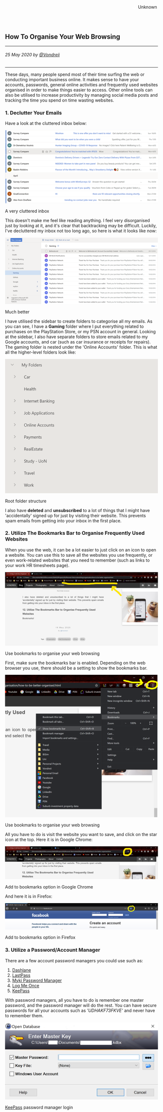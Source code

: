 <div class="parallax" style="height: 350px; background-image: url('../../../assets/articles/students-images/howToOrganiseYourWebBrowsing/header.jpg');">
  <div class="imageTextCollage"><a class="photoCred" style="margin-top: 300px; float: right;" href="https://unsplash.com" target="_blank" rel="noopener noreferrer" title="Download free do whatever you want high-resolution photos from Igor Miske"><span style="display:inline-block;padding:2px 3px"><svg xmlns="http://www.w3.org/2000/svg" style="height:12px;width:auto;vertical-align:middle;top:-2px;fill:white" viewBox="0 0 32 32"><title>unsplash-logo</title><path d="M10 9V0h12v9H10zm12 5h10v18H0V14h10v9h12v-9z"></path></svg></span><span style="display:inline-block;padding:2px 3px">Unknown</span></a></div>
</div>
<br>
<div class="writtenContent">

## How To Organise Your Web Browsing
___

###### 25 May 2020 by [@Vondreii](https://www.instagram.com/vondreii/?hl=en)
___


These days, many people spend most of their time surfing the web or conducting important business online. It makes sense to have your accounts, passwords, general online activities and frequently used websites organised in order to make things easier to access. Other online tools can also be utilised to increase productivity by managing social media posts and tracking the time you spend on time wasting websites.

### 1. Declutter Your Emails

Have a look at the cluttered inbox below:

<!-- ----------- Image ----------- -->
<div class="blog-image-container">
    <img src="../../../assets/articles/students-images/howToOrganiseYourWebBrowsing/email-cluttered.PNG" alt="image" class="blog-image"/>
	<div class="content-photo-credit"><p>A very cluttered inbox</p></div>
</div>
<!-- ----------------------------- -->

This doesn't make me feel like reading anything. I feel very disorganised just by looking at it, and it's clear that backtracking may be difficult.
Luckily, I've decluttered my inbox not too long ago, so here is what it looks like now:

<!-- ----------- Image ----------- -->
<div class="blog-image-container">
	<img src="../../../assets/articles/students-images/howToOrganiseYourWebBrowsing/email-folder2.PNG" alt="image" class="blog-image"/>
	<div class="content-photo-credit"><p>Much better</p></div>
</div>
<!-- ----------------------------- -->

I have utilised the sidebar to create folders to categorise all my emails. As you can see, I have a <strong>Gaming</strong> folder where I put everything related to purchases on the PlayStation Store, or my PSN account in general.
Looking at the sidebar, I also have separate folders to store emails related to my Google accounts, and car (such as car insurance or receipts for repairs).
The gaming folder is nested under the 'Online Accounts' folder. This is what all the higher-level folders look like: 

<!-- ----------- Image ----------- -->
<div class="blog-image-container">
	<img src="../../../assets/articles/students-images/howToOrganiseYourWebBrowsing/email-folder1.PNG" alt="image" class="blog-image"/>
	<div class="content-photo-credit"><p>Root folder structure</p></div>
</div>
<!-- ----------------------------- -->

I also have **deleted** and **unsubscribed** to a lot of things that I might have 'accidentally' signed up for just by visiting their website. This prevents spam emails from getting into your inbox in the first place.    

### 2. Utilize The Bookmarks Bar to Organise Frequently Used Websites

When you use the web, it can be a lot easier to just click on an icon to open a website. You can use this to save all the websites you use frequently, or even work-related websites that you need to remember (such as links to your work HR timesheets page).

<!-- ----------- Image ----------- -->
<div class="blog-image-container">
  <img src="../../../assets/articles/students-images/howToOrganiseYourWebBrowsing/bookmarks.jpg" alt="image" class="blog-image"/>
  <div class="content-photo-credit"><p>Use bookmarks to organise your web browsing</p></div>
</div>
<!-- ----------------------------- -->

First, make sure the bookmarks bar is enabled. Depending on the web browser you use, there should be a setting to show the bookmarks bar.

<!-- ----------- Image ----------- -->
<div class="blog-image-container">
  <img src="../../../assets/articles/students-images/howToOrganiseYourWebBrowsing/bookmarks-4.PNG" alt="image" class="blog-image"/>
  <div class="content-photo-credit"><p>Use bookmarks to organise your web browsing</p></div>
</div>
<!-- ----------------------------- -->

All you have to do is visit the website you want to save, and click on the star icon at the top. Here it is in Google Chrome:

<!-- ----------- Image ----------- -->
<div class="blog-image-container">
  <img src="../../../assets/articles/students-images/howToOrganiseYourWebBrowsing/bookmarks-2.jpg" alt="image" class="blog-image"/>
  <div class="content-photo-credit"><p>Add to bookmarks option in Google Chrome</p></div>
</div>
<!-- ----------------------------- -->

And here it is in Firefox:

<!-- ----------- Image ----------- -->
<div class="blog-image-container">
  <img src="../../../assets/articles/students-images/howToOrganiseYourWebBrowsing/bookmarks-3.PNG" alt="image" class="blog-image"/>
  <div class="content-photo-credit"><p>Add to bookmarks option in Firefox</p></div>  
</div>
<!-- ----------------------------- -->
	
### 3. Utilize a Password/Account Manager

There are a few account password managers you could use such as:

1. <a href="https://www.dashlane.com">Dashlane</a>
2. <a href="https://www.lastpass.com/">LastPass</a>
3. <a href="https://www.myki.com/">Myki Password Manager</a>
4. <a href="https://www.logmeonce.com/">Log Me Once</a>
5. <a href="https://keepass.info/">KeePass</a>

With password managers, all you have to do is remember one master password, and the password manager will do the rest.
You can have secure passwords for all your accounts such as <i>'UDHAKF73FKVE'</i> and never have to remember them.

<!-- ----------- Image ----------- -->
<div class="blog-image-container">
  <img src="../../../assets/articles/students-images/howToOrganiseYourWebBrowsing/keepass-1.PNG" alt="image" class="blog-image"/>
  <div class="content-photo-credit"><p><a href="https://keepass.info/">KeePass</a> password manager login</p></div>
</div>
<!-- ----------------------------- -->

<!-- ----------- Image ----------- -->
<div class="blog-image-container">
  <img src="../../../assets/articles/students-images/howToOrganiseYourWebBrowsing/keepass-2.PNG" alt="image" class="blog-image"/>
  <div class="content-photo-credit"><p>Inside <a href="https://keepass.info/">KeePass</a> password manager</p></div>
</div>
<!-- ----------------------------- -->

### 4. Organise your online finance accounts

If you do online shopping, you want to make sure you organise other online accounts that involve payments, such as <a href="https://www.paypal.com/">PayPal</a>.
This makes your transactions both faster and more secure. Take advantage of online banking apps - you can contact your bank to enquire how they do their online banking.
Many banks offer the choice of logging into your account through their website, or by downloading a secure app on your phone.
If you make or recieve payments online you can easily look at your bank balance without having to leave your computer.

### 5. Use extension or plugins to increase productivity

Utilize extensions to help you keep track of how you spend your time on the computer by blocking your access to certain websites for a limited time. 

<!-- ----------- Image ----------- -->
<div class="blog-image-container">
  <img src="../../../assets/articles/students-images/howToOrganiseYourWebBrowsing/leechblock.PNG" alt="image" class="blog-image"/>
  <div class="content-photo-credit"><p><a href="https://chrome.google.com/webstore/detail/leechblock-ng/blaaajhemilngeeffpbfkdjjoefldkok">LeechBlock</a> time manager</p></div>
</div>
<!-- ----------------------------- -->

Examples of this includes:

1. <a href="https://chrome.google.com/webstore/detail/leechblock-ng/blaaajhemilngeeffpbfkdjjoefldkok">LeechBlock</a>
2. <a href="https://chrome.google.com/webstore/detail/stayfocusd/laankejkbhbdhmipfmgcngdelahlfoji?hl=en">StayFocusd</a>
3. <a href="https://chrome.google.com/webstore/detail/toggl-button-productivity/oejgccbfbmkkpaidnkphaiaecficdnfn">Toggl</a>
4. <a href="https://chrome.google.com/webstore/detail/rescuetime-for-chrome-and/bdakmnplckeopfghnlpocafcepegjeap">Rescue Time for Chrome and Chrome OS</a>

These can be used to put time limits on certain sites.
This can help you limit how many minutes or hours you spend a day on sites like Facebook, or other sites that can make time fly without doing anything actually productive.

<!-- ----------- Image ----------- -->
<div class="blog-image-container">
  <img src="../../../assets/articles/students-images/howToOrganiseYourWebBrowsing/rescueTime.PNG" alt="image" class="blog-image"/>
  <div class="content-photo-credit"><p><a href="https://chrome.google.com/webstore/detail/rescuetime-for-chrome-and/bdakmnplckeopfghnlpocafcepegjeap">Rescue Time</a> time manager</p></div>
</div>
<!-- ----------------------------- -->

Do you also sometimes find yourself with 30 bookmarks open? 
<a href="https://chrome.google.com/webstore/detail/todoist-for-chrome/jldhpllghnbhlbpcmnajkpdmadaolakh?hl=en">ToDoist for Chrome</a> 
or <a href="https://chrome.google.com/webstore/detail/save-to-pocket/niloccemoadcdkdjlinkgdfekeahmflj">Save to Pocket</a>
allows you to save webpages as tasks so you can look at them again later.

### 6. Time your Social Media Posts

If you are an influencer or simply have a lot of things to post throughout the day, you can save time by writing all your posts 
and queuing them to automatically post when you want. <a href="https://chrome.google.com/webstore/detail/buffer/noojglkidnpfjbincgijbaiedldjfbhh">Buffer</a>
is an extension that is compatible with many of the popular social media sites such as Facebook, Twitter, LinkedIn.
By using a social media post manager, you can also manage all your posts, activity and discussions all in a single place. 

<!-- ----------- Image ----------- -->
<div class="blog-image-container">
  <img src="../../../assets/articles/students-images/howToOrganiseYourWebBrowsing/buffer.PNG" alt="image" class="blog-image"/>
  <div class="content-photo-credit"><p><a href="https://chrome.google.com/webstore/detail/buffer/noojglkidnpfjbincgijbaiedldjfbhh">Buffer</a>, social media/time wasting apps blocker</p></div>
</div>
<!-- ----------------------------- -->
	
### Conclusion

Utilising apps or resources such as time trackers or website blockers can help improve organisation and productivity. 
Organising your online accounts, passwords, or other aspects of your life such as  online banking accounts can also make things overal more easy to access. Hopefully some of the resources mentioned in this post are helpful.


<br><br>

</div>